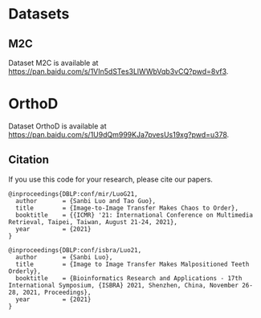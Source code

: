 # Datasets

## M2C

Dataset M2C is available at https://pan.baidu.com/s/1VIn5dSTes3LlWWbVqb3vCQ?pwd=8vf3.

# OrthoD

Dataset OrthoD is available at https://pan.baidu.com/s/1U9dQm999KJa7pvesUs19xg?pwd=u378.

## Citation

If you use this code for your research, please cite our papers.

```
@inproceedings{DBLP:conf/mir/LuoG21,
  author       = {Sanbi Luo and Tao Guo},
  title        = {Image-to-Image Transfer Makes Chaos to Order},
  booktitle    = {{ICMR} '21: International Conference on Multimedia Retrieval, Taipei, Taiwan, August 21-24, 2021},
  year         = {2021}
}

@inproceedings{DBLP:conf/isbra/Luo21,
  author       = {Sanbi Luo},
  title        = {Image to Image Transfer Makes Malpositioned Teeth Orderly},
  booktitle    = {Bioinformatics Research and Applications - 17th International Symposium, {ISBRA} 2021, Shenzhen, China, November 26-28, 2021, Proceedings},
  year         = {2021}
}
```
